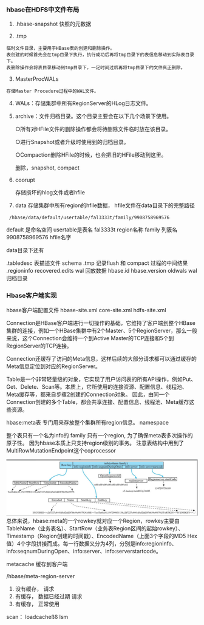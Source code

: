 ### hbase在HDFS中文件布局

1. .hbase-snapshot 
快照的元数据
   
2. .tmp 

```shell
临时文件目录，主要用于HBase表的创建和删除操作。
表创建的时候首先会在tmp目录下执行，执行成功后再将tmp目录下的表信息移动到实际表目录下。
表删除操作会将表目录移动到tmp目录下，一定时间过后再将tmp目录下的文件真正删除。
```

3. MasterProcWALs

```shell
存储Master Procedure过程中的WAL文件。
```

4. WALs：存储集群中所有RegionServer的HLog日志文件。

5. archive：文件归档目录。这个目录主要会在以下几个场景下使用。
   
   ○所有对HFile文件的删除操作都会将待删除文件临时放在该目录。
   
    ○进行Snapshot或者升级时使用到的归档目录。
   
    ○Compaction删除HFile的时候，也会把旧的HFile移动到这里。
    
    删除，snapshot, compact

6. coorupt

    存储损坏的hlog文件或者hfile 

7. data 存储集群中所有region的hfile数据， hfile文件在data目录下的完整路径


```shell
 /hbase/data/default/usertable/fal3333t/family/9908758969576
```
default 是命名空间
usertable是表名
fal3333t region名称
family 列簇名
9908758969576 hfile名字



data目录下还有

.tabledesc 表描述文件  schema
.tmp  记录flush 和 compact 过程的中间结果
.regioninfo 
recovered.edits   wal 回放数据
hbase.id 
hbase.version 
oldwals wal归档目录




### Hbase客户端实现

hbase客户端配置文件
hbase-site.xml
core-site.xml
hdfs-site.xml


Connection是HBase客户端进行一切操作的基础，它维持了客户端到整个HBase集群的连接，例如一个HBase集群中有2个Master、5个RegionServer，那么一般来说，这个Connection会维持一个到Active Master的TCP连接和5个到RegionServer的TCP连接。


Connection还缓存了访问的Meta信息，这样后续的大部分请求都可以通过缓存的Meta信息定位到对应的RegionServer。



Table是一个非常轻量级的对象，它实现了用户访问表的所有API操作，例如Put、Get、Delete、Scan等。本质上，它所使用的连接资源、配置信息、线程池、Meta缓存等，都来自步骤2创建的Connection对象。
因此，由同一个Connection创建的多个Table，都会共享连接、配置信息、线程池、Meta缓存这些资源。


hbase:meta表
专门用来存放整个集群所有region信息。 
namespace

整个表只有一个名为info的 family
只有一个region, 为了确保meta表多次操作的原子性。 因为hbase本质上只支持region级别的事务。
注意表结构中用到了MultiRowMutationEndpoint这个coprocessor

![bXn9XU](https://raw.githubusercontent.com/jacksonyoudi/images/main/uPic/bXn9XU.png)
总体来说，hbase:meta的一个rowkey就对应一个Region，rowkey主要由TableName（业务表名）、StartRow（业务表Region区间的起始rowkey）、Timestamp（Region创建的时间戳）、EncodedName（上面3个字段的MD5 Hex值）4个字段拼接而成。每一行数据又分为4列，分别是info:regioninfo、info:seqnumDuringOpen、info:server、info:serverstartcode。



metacache 缓存到客户端

/hbase/meta-region-server

1. 没有缓存， 请求
2. 有缓存， 数据已经过期 请求
3. 有缓存， 正常使用



scan： 
loadcacheßß
lsm


